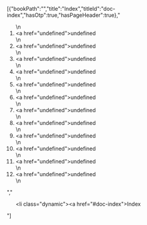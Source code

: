 [{"bookPath":"","title":"Index","titleId":"doc-index","hasOtp":true,"hasPageHeader":true},"<ol>\n  <li><a href=\"undefined\">undefined</a></li>\n  <li><a href=\"undefined\">undefined</a></li>\n  <li><a href=\"undefined\">undefined</a></li>\n  <li><a href=\"undefined\">undefined</a></li>\n  <li><a href=\"undefined\">undefined</a></li>\n  <li><a href=\"undefined\">undefined</a></li>\n  <li><a href=\"undefined\">undefined</a></li>\n  <li><a href=\"undefined\">undefined</a></li>\n  <li><a href=\"undefined\">undefined</a></li>\n  <li><a href=\"undefined\">undefined</a></li>\n  <li><a href=\"undefined\">undefined</a></li>\n  <li><a href=\"undefined\">undefined</a></li>\n</ol>","<ul><li class=\"dynamic\"><a href=\"#doc-index\">Index</a></li></ul>"]
